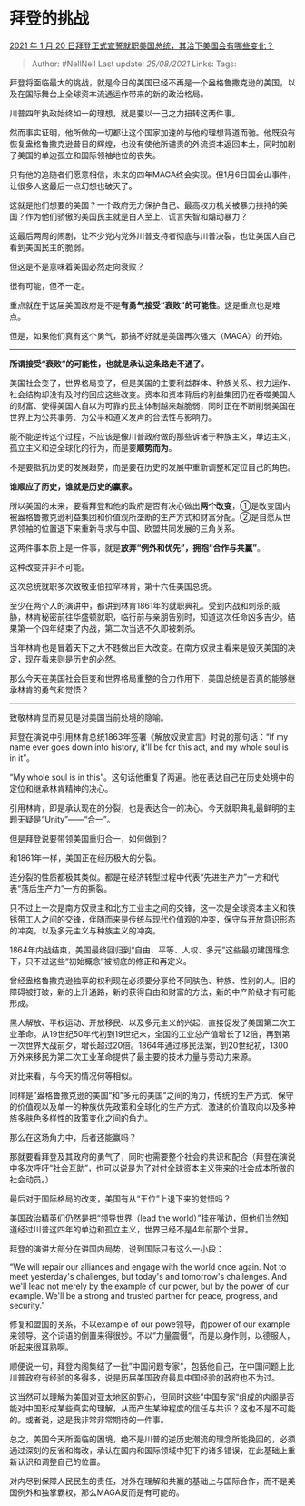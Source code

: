 # 拜登的挑战
[2021 年 1 月 20 日拜登正式宣誓就职美国总统，其治下美国会有哪些变化？](https://www.zhihu.com/question/440372225/answer/1689121348)

> Author: #NellNell 
> Last update: *25/08/2021* 
> Links:
> Tags:  

拜登将面临最大的挑战，就是今日的美国已经不再是一个盎格鲁撒克逊的美国，以及在国际舞台上全球资本流通运作带来的新的政治格局。

川普四年执政始终如一的理想，就是要以一己之力扭转这两件事。

然而事实证明，他所做的一切都让这个国家加速的与他的理想背道而驰。他既没有恢复盎格鲁撒克逊昔日的辉煌，也没有使他所谴责的外流资本返回本土，同时加剧了美国的单边孤立和国际领袖地位的丧失。

只有他的追随者们愿意相信，未来的四年MAGA终会实现。但1月6日国会山事件，让很多人这最后一点幻想也破灭了。

这就是他们想要的美国？一个政府无力保护自己、最高权力机关被暴力挟持的美国？作为他们骄傲的美国民主就是白人至上、谎言失智和煽动暴力？

这最后两周的闹剧，让不少党内党外川普支持者彻底与川普决裂，也让美国人自己看到美国民主的脆弱。

但这是不是意味着美国必然走向衰败？

很有可能，但不一定。

重点就在于这届美国政府是不是**有勇气接受“衰败”的可能性**。这是重点也是难点。

但是，如果他们真有这个勇气，那搞不好就是美国再次强大（MAGA）的开始。

---

**所谓接受“衰败”的可能性，也就是承认这条路走不通了。**

美国社会变了，世界格局变了，但是美国的主要利益群体、种族关系、权力运作、社会结构却没有及时的回应这些改变。资本和资本背后的利益集团仍在吞噬美国人的财富、使得美国人自以为可靠的民主体制越来越脆弱，同时正在不断削弱美国在世界上为公共事务、为公平和道义发声的合法性与影响力。

能不能逆转这个过程，不应该是像川普政府做的那些诉诸于种族主义，单边主义，孤立主义和逆全球化的行为，而是要**顺势而为**。

不是要抵抗历史的发展趋势，而是要在历史的发展中重新调整和定位自己的角色。

**谁顺应了历史，谁就是历史的赢家。**

所以美国的未来，要看拜登和他的政府是否有决心做出**两个改变**，①是改变国内被盎格鲁撒克逊利益集团和价值观所垄断的生产方式和财富分配。②是自愿从世界领袖的位置退下来重新寻求与中国、欧盟共同发展的三角关系。

这两件事本质上是一件事，就是**放弃“例外和优先”，拥抱“合作与共赢”**。

这种改变并非不可能。

这次总统就职多次致敬亚伯拉罕林肯，第十六任美国总统。

至少在两个人的演讲中，都讲到林肯1861年的就职典礼。受到内战和刺杀的威胁，林肯秘密前往华盛顿就职，临行前与亲朋告别时，知道这次任命凶多吉少。结果第一个四年结束了内战，第二次当选不久即被刺杀。

当年林肯也是冒着天下之大不韪做出巨大改变。在南方奴隶主看来是毁灭美国的决定，现在看来则是历史的必然。

那么今天在美国社会巨变和世界格局重整的合力作用下，美国总统是否真的能够继承林肯的勇气和觉悟？

---

致敬林肯显而易见是对美国当前处境的隐喻。

拜登在演说中引用林肯总统1863年签署《解放奴隶宣言》时说的那句话：“If my name ever goes down into history, it'll be for this act, and my whole soul is in it”。

“My whole soul is in this”。这句话他重复了两遍。他在表达自己在历史处境中的定位和继承林肯精神的决心。

引用林肯，即是承认现在的分裂，也是表达合一的决心。今天就职典礼最鲜明的主题无疑是“Unity”——“合一”。

但是拜登说要带领美国重归合一，如何做到？

和1861年一样，美国正在经历极大的分裂。

连分裂的性质都极其类似。都是在经济转型过程中代表“先进生产力”一方和代表“落后生产力”一方的撕裂。

只不过上一次是南方奴隶主和北方工业主之间的交锋，这一次是全球资本主义和铁锈带工人之间的交锋，伴随而来是传统与现代价值观的冲突，保守与开放意识形态的冲突，以及多元主义与种族主义的冲突。

1864年内战结束，美国最终回归到“自由、平等、人权、多元”这些最初建国理念下，只不过这些“初始概念”被彻底的修正和再定义。

曾经盎格鲁撒克逊独享的权利现在必须要分享给不同肤色、种族、性别的人。旧的障碍被打破，新的上升通路，新的获得自由和财富的方法，新的中产阶级才有可能形成。

黑人解放、平权运动、开放移民、以及多元主义的兴起，直接促发了美国第二次工业革命。从19世纪50年代初到19世纪末，全国的工业总产值增长了12倍，再到第一次世界大战前夕，增长超过20倍。1864年通过移民法案，到20世纪初，1300万外来移民为第二次工业革命提供了最主要的技术力量与劳动力来源。

对比来看，与今天的情况何等相似。

同样是”盎格鲁撒克逊的美国“和”多元的美国“之间的角力，传统的生产方式、保守的价值观以及单一的种族优先政策和全球化的生产方式、激进的价值取向以及多种族多肤色多样性的政策变化之间的角力。

那么在这场角力中，后者还能赢吗？

那就要看拜登及其政府的勇气了，同时也需要整个社会的共识和配合（拜登在演说中多次呼吁“社会互助”，也可以说是为了对付全球资本主义带来的社会成本所做的社会动员。）

最后对于国际格局的改变，美国有从“王位”上退下来的觉悟吗？

美国政治精英们仍然是把“领导世界（lead the world）”挂在嘴边，但他们当然知道经过川普这四年的单边和孤立主义，世界已经不是4年前那个世界。

拜登的演讲大部分在讲国内局势，说到国际只有这么一小段：

“We will repair our alliances and engage with the world once again. Not to meet yesterday's challenges, but today's and tomorrow's challenges. And we'll lead not merely by the example of our power, but by the power of our example. We'll be a strong and trusted partner for peace, progress, and security.”

修复和盟国的关系，不以example of our powe领导，而power of our example来领导。这个词语的倒置来得很妙。不以“力量震慑“，而是以身作则，以德服人，听起来很耳熟啊。

顺便说一句，拜登内阁集结了一批”中国问题专家“，包括他自己，在中国问题上比川普政府有经验的多得多，说是历届美国政府最具中国经验的政府也不为过。

这当然可以理解为美国对亚太地区的野心，但同时这些”中国专家“组成的内阁是否能对中国形成某些真实的理解，从而产生某种程度的信任与共识？这也不是不可能的。或者说，这是我非常非常期待的一件事。

总之，美国今天所面临的困境，绝不是川普的逆历史潮流的理念所能挽回的，必须通过深刻的反省和悔改，承认在国内和国际领域中犯下的诸多错误，在此基础上重新认识和调整自己的位置。

对内尽到保障人民民生的责任，对外在理解和共赢的基础上与国际合作，而不是美国例外和独掌霸权，那么MAGA反而是有可能的。